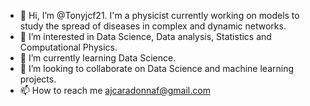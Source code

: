 - 👋 Hi, I’m @Tonyjcf21. I'm a physicist currently working on models to study the spread of diseases in complex and dynamic networks.
- 👀 I’m interested in Data Science, Data analysis, Statistics and Computational Physics.
- 🌱 I’m currently learning Data Science.
- 💞️ I’m looking to collaborate on Data Science and machine learning projects.
- 📫 How to reach me ajcaradonnaf@gmail.com


